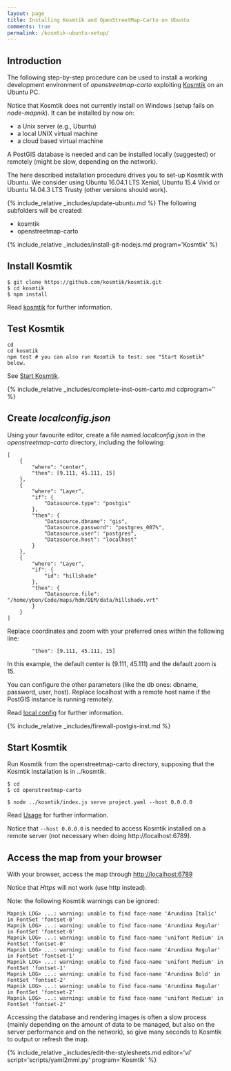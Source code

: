 ```yaml
---
layout: page
title: Installing Kosmtik and OpenStreetMap-Carto on Ubuntu
comments: true
permalink: /kosmtik-ubuntu-setup/
---
```


## Introduction

The following step-by-step procedure can be used to install a working development environment of *openstreetmap-carto* exploiting [Kosmtik](https://github.com/kosmtik) on an Ubuntu PC.

Notice that Kosmtik does not currently install on Windows (setup fails on *node-mapnik*). It can be installed by now on:

- a Unix server (e.g., Ubuntu)
- a local UNIX virtual machine
- a cloud based virtual machine

A PostGIS database is needed and can be installed locally (suggested) or remotely (might be slow, depending on the network).

The here described installation procedure drives you to set-up Kosmtik with Ubuntu. We consider using Ubuntu 16.04.1 LTS Xenial, Ubuntu 15.4 Vivid or Ubuntu 14.04.3 LTS Trusty (other versions should work).

{% include_relative _includes/update-ubuntu.md %}
The following subfolders will be created:

- kosmtik
- openstreetmap-carto

{% include_relative _includes/install-git-nodejs.md program='Kosmtik' %}

## Install Kosmtik

    $ git clone https://github.com/kosmtik/kosmtik.git
    $ cd kosmtik
    $ npm install

Read [kosmtik](https://github.com/kosmtik/kosmtik#install) for further information.

## Test Kosmtik

```
cd
cd kosmtik
npm test # you can also run Kosmtik to test: see "Start Kosmtik" below.
```
    
See [Start Kosmtik](#start-kosmtik).

{% include_relative _includes/complete-inst-osm-carto.md cdprogram='' %}

## Create *localconfig.json*

Using your favourite editor, create a file named *localconfig.json* in the *openstreetmap-carto* directory, including the following:

```
[
    {
        "where": "center",
        "then": [9.111, 45.111, 15]
    },
    {
        "where": "Layer",
        "if": {
            "Datasource.type": "postgis"
        },
        "then": {
            "Datasource.dbname": "gis",
            "Datasource.password": "postgres_007%",
            "Datasource.user": "postgres",
            "Datasource.host": "localhost"
        }
    },
    {
        "where": "Layer",
        "if": {
            "id": "hillshade"
        },
        "then": {
            "Datasource.file": "/home/ybon/Code/maps/hdm/DEM/data/hillshade.vrt"
        }
    }
]
```

Replace coordinates and zoom with your preferred ones within the following line:

```
        "then": [9.111, 45.111, 15]
```

In this example, the default center is (9.111, 45.111) and the default zoom is 15.

You can configure the other parameters (like the db ones: dbname, password, user, host). Replace localhost with a remote host name if the PostGIS instance is running remotely.

Read [local config](https://github.com/kosmtik/kosmtik#local-config) for further information.

{% include_relative _includes/firewall-postgis-inst.md %}

## Start Kosmtik

Run Kosmtik from the openstreetmap-carto directory, supposing that the Kosmtik installation is in ../kosmtik.

    $ cd
    $ cd openstreetmap-carto

    $ node ../kosmtik/index.js serve project.yaml --host 0.0.0.0

Read [Usage](https://github.com/kosmtik/kosmtik#usage) for further information.

Notice that `--host 0.0.0.0` is needed to access Kosmtik installed on a remote server (not necessary when doing http://localhost:6789).

## Access the map from your browser

With your browser, access the map through <http://localhost:6789>

Notice that *Https* will not work (use http instead).

Note: the following Kosmtik warnings can be ignored:

```
Mapnik LOG> ...: warning: unable to find face-name 'Arundina Italic' in FontSet 'fontset-0'
Mapnik LOG> ...: warning: unable to find face-name 'Arundina Regular' in FontSet 'fontset-0'
Mapnik LOG> ...: warning: unable to find face-name 'unifont Medium' in FontSet 'fontset-0'
Mapnik LOG> ...: warning: unable to find face-name 'Arundina Regular' in FontSet 'fontset-1'
Mapnik LOG> ...: warning: unable to find face-name 'unifont Medium' in FontSet 'fontset-1'
Mapnik LOG> ...: warning: unable to find face-name 'Arundina Bold' in FontSet 'fontset-2'
Mapnik LOG> ...: warning: unable to find face-name 'Arundina Regular' in FontSet 'fontset-2'
Mapnik LOG> ...: warning: unable to find face-name 'unifont Medium' in FontSet 'fontset-2'
```

Accessing the database and rendering images is often a slow process (mainly depending on the amount of data to be managed, but also on the server performance and on the network), so give many seconds to Kosmtik to output or refresh the map.

{% include_relative _includes/edit-the-stylesheets.md editor='*vi*' script='scripts/yaml2mml.py' program='Kosmtik' %}